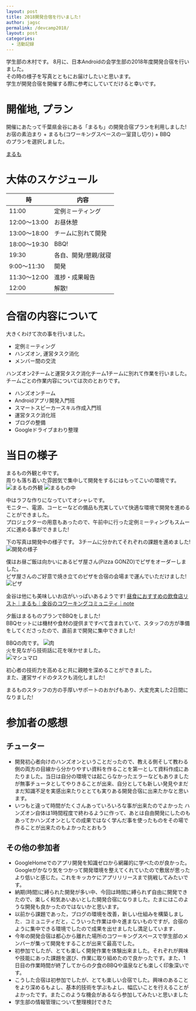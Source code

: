 ```yaml
---
layout: post
title: 2018開発合宿を行いました!
author: jagsc
permalink: /devcamp2018/
layout: post
categories:
  - 活動記録
---
```


学生部の木村です。
8月に、日本Androidの会学生部の2018年度開発合宿を行いました。  
その時の様子を写真とともにお届けしたいと思います。  
学生が開発合宿を開催する際に参考にしていてだけると幸いです。

# 開催地, プラン
開催にあたって千葉県金谷にある「まるも」の開発合宿プランを利用しました!  
お宿の素泊まり + まるも(コワーキングスペースの一室貸し切り) + BBQ  
のプランを選択しました。

[まるも](http://marumo.net/)

# 大体のスケジュール

|  時  |  内容  |
| ---- | ---- |
|  11:00  |  定例ミーティング  |
|  12:00〜13:00  |  お昼休憩  |
|  13:00〜18:00  |  チームに別れて開発  |
|  18:00〜19:30  |  BBQ!  |
|  19:30  |  各自、開発/懇親/就寝  |
|  9:00〜11:30  |  開発  |
|  11:30〜12:00  |  進捗・成果報告  |
|  12:00  |  解散!  |


# 合宿の内容について

大きくわけて次の事を行いました。

- 定例ミーティング
- ハンズオン, 運営タスク消化
- メンバー間の交流

ハンズオン2チームと運営タスク消化チーム1チームに別れて作業を行いました。  
チームごとの作業内容については次のとおりです。

- ハンズオンチーム
 - Androidアプリ開発入門班
 - スマートスピーカースキル作成入門班
- 運営タスク消化班
 - ブログの整備
 - Googleドライブまわり整理


# 当日の様子

まるもの外観と中です。  
周りも落ち着いた雰囲気で集中して開発をするにはもってこいの環境です。
![まるもの外観](../images/devcamp-2018/marumo-out.jpg)
![まるもの中](../images/devcamp-2018/marumo-in.jpg)

中はラフな作りになっていてオシャレです。  
モニター、電源、コーヒーなどの備品も充実していて快適な環境で開発を進めることができました。  
プロジェクターの用意もあったので、午前中に行った定例ミーティングもスムーズに進める事ができました!  

下の写真は開発中の様子です。 
3チームに分かれてそれぞれの課題を進めました!   
![開発の様子](../images/devcamp-2018/marumo-dev.jpg)

僕はお昼ご飯は向かいにあるビザ屋さん(Pizza GONZO)でピザをオーダーしました。  
ピザ屋さんのご好意で焼き立てのピザを合宿の会場まで運んでいただけました!  
![ピザ](../images/devcamp-2018/marumo-pizza.jpg)

金谷は他にも美味しいお店がいっぱいあるようです!
[昼食におすすめの飲食店リスト｜まるも｜金谷のコワーキングコミュニティ｜note](https://note.mu/marumo_space/n/nd0501f3ab8d7)

夕飯はまるものプランでBBQをしました!  
BBQセットには機材や食材の提供まですべて含まれていて、スタッフの方が準備をしてくださったので、直前まで開発に集中できました!   


BBQの肉です。
![肉](../images/devcamp-2018/marumo-bbq-niku.jpg)  
火を見ながら技術話に花を咲かせました。  
![マシュマロ](../images/devcamp-2018/marumo-bbq-marshmallow.jpg)

初心者の技術力を高めると共に親睦を深めることができました。  
また、運営サイドのタスクも消化しました!  

まるものスタッフの方の手厚いサポートのおかげもあり、大変充実した2日間になりました!



# 参加者の感想

## チューター

- 開発初心者向けのハンズオンということだったので、教える側そして教わる側の両方の目線から分かりやすい資料を作ることを第一として資料作成にあたりました。当日は自分の環境では起こらなかったエラーなどもありましたが無事チュータとしてやりきることが出来、自分としても新しい発見やまだまだ知識不足を実感出来たりととても実りある開発合宿に出来たかなと思います。
- いつもと違って時間がたくさんあっていろいろな事が出来たのでよかった ハンズオン自体は1時間程度で終わるように作って、あとは自由開発にしたのもあってかハンズオンとしての成果ではなく学んだ事を使ったものをその場で作ることが出来たのもよかったとおもう

## その他の参加者

- GoogleHomeでのアプリ開発を知識ゼロから網羅的に学べたのが良かった。Googleがかなり気をつかって開発環境を整えてくれていたので敷居が思ったより低いと感じた。これをキッカケにアプリリリースまで挑戦してみたいです。
- 納期(時間)に縛られた開発が多い中、今回は時間に縛られず自由に開発できたので、楽しく和気あいあいとした開発合宿になりました。たまにはこのような開発も良かったのではないかと思います。
- 以前から課題であった，ブログの環境を改善，新しい仕組みを構築しました．コミュニティだと，こういった作業は中々進まないものですが，合宿のように集中できる環境でしたので成果を出せましたし満足しています．
- 今年の開発合宿は都心から離れた場所のコワーキングスペースで学生部のメンバーが集って開発をすることが出来て最高でした。
- 初参加でしたが、とても楽しく開発作業を体験出来ました。それぞれが興味や技能にあった課題を選び、作業に取り組めたので良かったです。また、1日目の作業時間が終了してからの夕食のBBQや温泉なども楽しく印象深いです。
- こうした合宿は初参加でしたが、とても楽しい合宿でした。興味のあることをより深めるもよし、基本的技術を学ぶもよし、幅広いことを行えることがよかったです。またこのような機会があるなら参加してみたいと思いました
- 学生部の情報管理について整理検討できた








